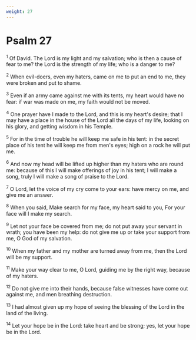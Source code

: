 ```yaml
---
weight: 27
---
```


# Psalm 27

<sup>1</sup> Of David. The Lord is my light and my salvation; who is then a cause of fear to me? the Lord is the strength of my life; who is a danger to me? 

<sup>2</sup> When evil-doers, even my haters, came on me to put an end to me, they were broken and put to shame. 

<sup>3</sup> Even if an army came against me with its tents, my heart would have no fear: if war was made on me, my faith would not be moved. 

<sup>4</sup> One prayer have I made to the Lord, and this is my heart's desire; that I may have a place in the house of the Lord all the days of my life, looking on his glory, and getting wisdom in his Temple. 

<sup>5</sup> For in the time of trouble he will keep me safe in his tent: in the secret place of his tent he will keep me from men's eyes; high on a rock he will put me. 

<sup>6</sup> And now my head will be lifted up higher than my haters who are round me: because of this I will make offerings of joy in his tent; I will make a song, truly I will make a song of praise to the Lord. 

<sup>7</sup> O Lord, let the voice of my cry come to your ears: have mercy on me, and give me an answer. 

<sup>8</sup> When you said, Make search for my face, my heart said to you, For your face will I make my search. 

<sup>9</sup> Let not your face be covered from me; do not put away your servant in wrath; you have been my help: do not give me up or take your support from me, O God of my salvation. 

<sup>10</sup> When my father and my mother are turned away from me, then the Lord will be my support. 

<sup>11</sup> Make your way clear to me, O Lord, guiding me by the right way, because of my haters. 

<sup>12</sup> Do not give me into their hands, because false witnesses have come out against me, and men breathing destruction. 

<sup>13</sup> I had almost given up my hope of seeing the blessing of the Lord in the land of the living. 

<sup>14</sup> Let your hope be in the Lord: take heart and be strong; yes, let your hope be in the Lord. 


